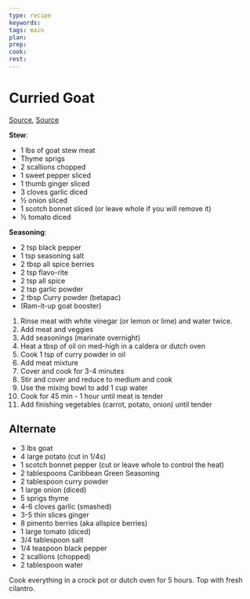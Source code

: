 ```yaml
---
type: recipe
keywords:
tags: main
plan:
prep:
cook:
rest:
---
```


# Curried Goat

[Source](https://www.youtube.com/watch?v=SrX2KMsWbF4), [Source](https://youtu.be/ofcdLXyd4-8)

**Stew**:

- 1 lbs of goat stew meat
- Thyme sprigs
- 2 scallions chopped
- 1 sweet pepper sliced
- 1 thumb ginger sliced
- 3 cloves garlic diced
- ½ onion sliced
- 1 scotch bonnet sliced (or leave whole if you will remove it)
- ½ tomato diced

**Seasoning**:

- 2 tsp black pepper
- 1 tsp seasoning salt
- 2 tbsp all spice berries
- 2 tsp flavo-rite
- 2 tsp all spice
- 2 tsp garlic powder
- 2 tbsp Curry powder (betapac)
- (Ram-it-up goat booster)

1. Rinse meat with white vinegar (or lemon or lime) and water twice.
1. Add meat and veggies
1. Add seasonings (marinate overnight)
1. Heat a tbsp of oil on med-high in a caldera or dutch oven
1. Cook 1 tsp of curry powder in oil
1. Add meat mixture
1. Cover and cook for 3-4 minutes
1. Stir and cover and reduce to medium and cook
1. Use the mixing bowl to add 1 cup water
1. Cook for 45 min - 1 hour until meat is tender
1. Add finishing vegetables (carrot, potato, onion) until tender

## Alternate

- 3 lbs goat
- 4 large potato (cut in 1/4s)
- 1 scotch bonnet pepper (cut or leave whole to control the heat)
- 2 tablespoons Caribbean Green Seasoning
- 2 tablespoon curry powder
- 1 large onion (diced)
- 5 sprigs thyme
- 4-6 cloves garlic (smashed)
- 3-5 thin slices ginger
- 8 pimento berries (aka allspice berries)
- 1 large tomato (diced)
- 3/4 tablespoon salt
- 1/4 teaspoon black pepper
- 2 scallions (chopped)
- 2 tablespoon water

Cook everything in a crock pot or dutch oven for 5 hours. Top with fresh cilantro.
